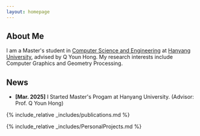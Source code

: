 ```yaml
---
layout: homepage
---
```


## About Me

I am a Master's student in [Computer Science and Engineering](http://cse.hanyang.ac.kr/eng/) at [Hanyang University](https://www.hanyang.ac.kr/web/eng), advised by Q Youn Hong. My research interests include Computer Graphics and Geometry Processing.

<!-- ## Research Interets

- Computer Graphics
- Geomety Processing -->

## News

- **[Mar. 2025]** I Started Master's Progam at Hanyang University. (Advisor: Prof. Q Youn Hong)

{% include_relative _includes/publications.md %}

{% include_relative _includes/PersonalProjects.md %}

<!-- {% include_relative _includes/services.md %} -->

